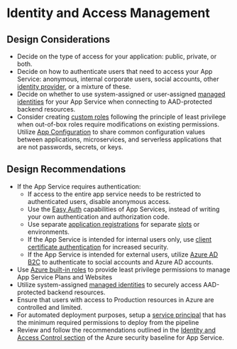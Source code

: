 # Identity and Access Management
## Design Considerations
- Decide on the type of access for your application: public, private, or both.
- Decide on how to authenticate users that need to access your App Service: anonymous, internal corporate users, social accounts, other [identity provider](https://learn.microsoft.com/en-us/azure/app-service/overview-managed-identity?tabs=dotnet), or a mixture of these.
- Decide on whether to use system-assigned or user-assigned [managed identities](https://learn.microsoft.com/en-us/azure/app-service/overview-managed-identity?tabs=dotnet) for your App Service when connecting to AAD-protected backend resources.
- Consider creating [custom roles](https://learn.microsoft.com/en-us/azure/active-directory/roles/custom-create) following the principle of least privilege when out-of-box roles require modifications on existing permissions. Utilize [App Configuration](https://learn.microsoft.com/en-us/azure/architecture/solution-ideas/articles/appconfig-key-vault) to share common configuration values between applications, microservices, and serverless applications that are not passwords, secrets, or keys.
## Design Recommendations
- If the App Service requires authentication:
    - If access to the entire app service needs to be restricted to authenticated users, disable anonymous access.
    - Use the [Easy Auth](https://learn.microsoft.com/en-us/azure/app-service/overview-authentication-authorization) capabilities of App Services, instead of writing your own authentication and authorization code.
    - Use separate [application registrations](https://learn.microsoft.com/en-us/azure/active-directory/develop/quickstart-register-app) for separate [slots](https://learn.microsoft.com/en-us/azure/app-service/deploy-staging-slots) or environments.
    - If the App Service is intended for internal users only, use [client certificate authentication](https://learn.microsoft.com/en-us/azure/app-service/deploy-staging-slots) for increased security.
    - If the App Service is intended for external users, utilize [Azure AD B2C](https://learn.microsoft.com/en-us/azure/active-directory-b2c/overview) to authenticate to social accounts and Azure AD accounts. 
- Use [Azure built-in roles](https://learn.microsoft.com/en-us/azure/role-based-access-control/built-in-roles#web-plan-contributor) to provide least privilege permissions to manage App Service Plans and Websites
- Utilize system-assigned [managed identities](https://learn.microsoft.com/en-us/azure/app-service/overview-managed-identity?tabs=dotnet) to securely access AAD-protected backend resources.
- Ensure that users with access to Production resources in Azure are controlled and limited.
- For automated deployment purposes, setup a [service principal](https://learn.microsoft.com/en-us/azure/active-directory/develop/app-objects-and-service-principals) that has the minimum required permissions to deploy from the pipeline
- Review and follow the recommendations outlined in the [Identity and Access Control section](https://learn.microsoft.com/en-us/security/benchmark/azure/baselines/app-service-security-baseline?toc=/azure/app-service/toc.json#identity-and-access-control) of the Azure security baseline for App Service.
